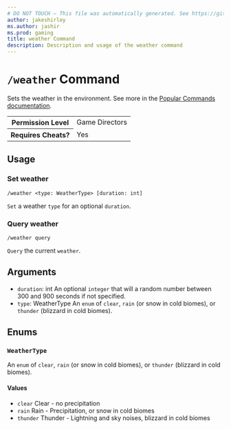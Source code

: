 ```yaml
---
# DO NOT TOUCH — This file was automatically generated. See https://github.com/mojang/minecraftapidocsgenerator to modify descriptions, examples, etc.
author: jakeshirley
ms.author: jashir
ms.prod: gaming
title: weather Command
description: Description and usage of the weather command
---
```

# `/weather` Command
Sets the weather in the environment. See more in the [Popular Commands documentation](https://learn.microsoft.com/minecraft/creator/documents/commandspopularcommands#weather).

<table>
  <tr>
    <th>Permission Level</th>
    <td>Game Directors</td>
  </tr>
  <tr>
    <th>Requires Cheats?</th>
    <td>Yes</td>
  </tr>
</table>

## Usage
### Set weather
`/weather <type: WeatherType> [duration: int]`

`Set` a weather `type` for an optional `duration`.

### Query weather
`/weather query`

`Query` the current `weather`.

## Arguments
- `duration`: int
An optional `integer` that will a random number between 300 and 900 seconds if not specified.
- `type`: WeatherType
An `enum` of `clear`, `rain` (or snow in cold biomes), or `thunder` (blizzard in cold biomes).

## Enums
### `WeatherType`
An `enum` of `clear`, `rain` (or snow in cold biomes), or `thunder` (blizzard in cold biomes).

#### Values
- `clear`
Clear - no precipitation
- `rain`
Rain - Precipitation, or snow in cold biomes
- `thunder`
Thunder - Lightning and sky noises, blizzard in cold biomes
